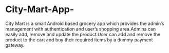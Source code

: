 # City-Mart-App-
City Mart is a small Android based grocery app which provides the admin’s management with authentication and user’s shopping area.Admins can easily add, remove and update the product.User can add and remove the product to the cart and buy their required items by a dummy payment gateway.
